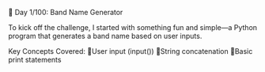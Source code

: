🚀 Day 1/100: Band Name Generator


To kick off the challenge, I started with something fun and simple—a Python program that generates a band name based on user inputs.


Key Concepts Covered:
🔴User input (input())
🔴String concatenation
🔴Basic print statements
